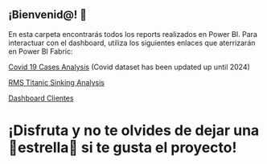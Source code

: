 






## ¡Bienvenid@! 👋

En esta carpeta encontrarás todos los reports realizados en Power BI. Para interactuar con el dashboard, utiliza los siguientes enlaces que aterrizarán en Power BI Fabric:

[Covid 19 Cases Analysis](https://app.powerbi.com/view?r=eyJrIjoiNjliMWZjZWYtZmFjMy00ZDE0LWJlMDgtNDczMDc3YjYzZDZiIiwidCI6Ijk2MzM0ZWNkLTMwMDItNDI4ZC1hN2QzLTQzMDA0NTIzYmI2YyJ9) (Covid dataset has been updated up until 2024)

[RMS Titanic Sinking Analysis](https://app.powerbi.com/view?r=eyJrIjoiYjQ2NWFlNjYtZDZhZi00YWZlLTliNGQtMThiODE0YjhkZmVkIiwidCI6Ijk2MzM0ZWNkLTMwMDItNDI4ZC1hN2QzLTQzMDA0NTIzYmI2YyJ9)

[Dashboard Clientes](https://app.powerbi.com/view?r=eyJrIjoiYzBiYTZkY2UtZjYwOC00OWQ5LThiMzEtMjU5NmI0NmVhZjc4IiwidCI6Ijk2MzM0ZWNkLTMwMDItNDI4ZC1hN2QzLTQzMDA0NTIzYmI2YyJ9)

# ¡Disfruta y no te olvides de dejar una 🌟estrella🌟 si te gusta el proyecto!

<!--
**RaquelLopez1/RaquelLopez1** is a ✨ _special_ ✨ repository because its `README.md` (this file) appears on your GitHub profile.

Here are some ideas to get you started:

- 🔭 I’m currently working on ...
- 🌱 I’m currently learning ...
- 👯 I’m looking to collaborate on ...
- 🤔 I’m looking for help with ...
- 💬 Ask me about ...
- 📫 How to reach me: ...
- 😄 Pronouns: ...
- ⚡ Fun fact: ...
